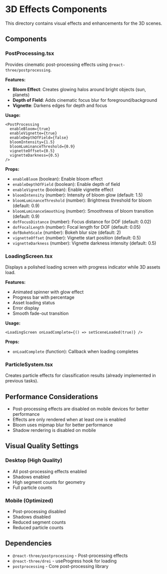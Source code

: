 # 3D Effects Components

This directory contains visual effects and enhancements for the 3D scenes.

## Components

### PostProcessing.tsx

Provides cinematic post-processing effects using `@react-three/postprocessing`.

**Features:**
- **Bloom Effect**: Creates glowing halos around bright objects (sun, planets)
- **Depth of Field**: Adds cinematic focus blur for foreground/background
- **Vignette**: Darkens edges for depth and focus

**Usage:**
```tsx
<PostProcessing
  enableBloom={true}
  enableVignette={true}
  enableDepthOfField={false}
  bloomIntensity={1.5}
  bloomLuminanceThreshold={0.9}
  vignetteOffset={0.5}
  vignetteDarkness={0.5}
/>
```

**Props:**
- `enableBloom` (boolean): Enable bloom effect
- `enableDepthOfField` (boolean): Enable depth of field
- `enableVignette` (boolean): Enable vignette effect
- `bloomIntensity` (number): Intensity of bloom glow (default: 1.5)
- `bloomLuminanceThreshold` (number): Brightness threshold for bloom (default: 0.9)
- `bloomLuminanceSmoothing` (number): Smoothness of bloom transition (default: 0.9)
- `dofFocusDistance` (number): Focus distance for DOF (default: 0.02)
- `dofFocalLength` (number): Focal length for DOF (default: 0.05)
- `dofBokehScale` (number): Bokeh blur size (default: 2)
- `vignetteOffset` (number): Vignette start position (default: 0.5)
- `vignetteDarkness` (number): Vignette darkness intensity (default: 0.5)

### LoadingScreen.tsx

Displays a polished loading screen with progress indicator while 3D assets load.

**Features:**
- Animated spinner with glow effect
- Progress bar with percentage
- Asset loading status
- Error display
- Smooth fade-out transition

**Usage:**
```tsx
<LoadingScreen onLoadComplete={() => setSceneLoaded(true)} />
```

**Props:**
- `onLoadComplete` (function): Callback when loading completes

### ParticleSystem.tsx

Creates particle effects for classification results (already implemented in previous tasks).

## Performance Considerations

- Post-processing effects are disabled on mobile devices for better performance
- Effects are only rendered when at least one is enabled
- Bloom uses mipmap blur for better performance
- Shadow rendering is disabled on mobile

## Visual Quality Settings

### Desktop (High Quality)
- All post-processing effects enabled
- Shadows enabled
- High segment counts for geometry
- Full particle counts

### Mobile (Optimized)
- Post-processing disabled
- Shadows disabled
- Reduced segment counts
- Reduced particle counts

## Dependencies

- `@react-three/postprocessing` - Post-processing effects
- `@react-three/drei` - useProgress hook for loading
- `postprocessing` - Core post-processing library

